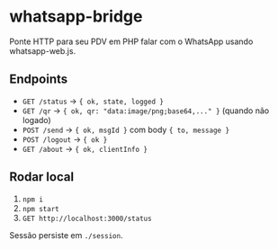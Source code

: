 # whatsapp-bridge
Ponte HTTP para seu PDV em PHP falar com o WhatsApp usando whatsapp-web.js.

## Endpoints
- `GET /status`  → `{ ok, state, logged }`
- `GET /qr`      → `{ ok, qr: "data:image/png;base64,..." }` (quando não logado)
- `POST /send`   → `{ ok, msgId }` com body `{ to, message }`
- `POST /logout` → `{ ok }`
- `GET /about`   → `{ ok, clientInfo }`

## Rodar local
1. `npm i`
2. `npm start`
3. `GET http://localhost:3000/status`

Sessão persiste em `./session`.
